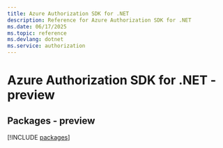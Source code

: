 ```yaml
---
title: Azure Authorization SDK for .NET
description: Reference for Azure Authorization SDK for .NET
ms.date: 06/17/2025
ms.topic: reference
ms.devlang: dotnet
ms.service: authorization
---
```

# Azure Authorization SDK for .NET - preview
## Packages - preview
[!INCLUDE [packages](authorization-index.md)]
